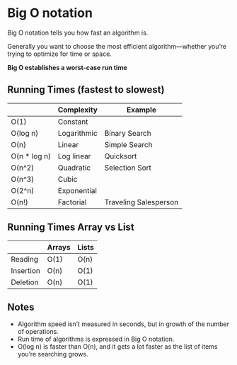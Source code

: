 # Big O notation

Big O notation tells you how fast an algorithm is.

Generally you want to choose the most efficient algorithm—whether you’re trying to optimize for time or space.

**Big O establishes a worst-case run time**

## Running Times (fastest to slowest)

|              | Complexity  | Example               |
|--------------|-------------|-----------------------|
| O(1)         | Constant    |                       |
| O(log n)     | Logarithmic | Binary Search         |
| O(n)         | Linear      | Simple Search         |
| O(n * log n) | Log linear  | Quicksort             |
| O(n^2)       | Quadratic   | Selection Sort        |
| O(n^3)       | Cubic       |                       |
| O(2^n)       | Exponential |                       |
| O(n!)        | Factorial   | Traveling Salesperson |

## Running Times Array vs List

|              | Arrays  | Lists  |
|--------------|---------|--------|
| Reading      | O(1)    | O(n)   |
| Insertion    | O(n)    | O(1)   |
| Deletion     | O(n)    | O(1)   |

## Notes

- Algorithm speed isn’t measured in seconds, but in growth of the number of operations.
- Run time of algorithms is expressed in Big O notation.
- O(log n) is faster than O(n), and it gets a lot faster as the list of items you’re searching grows.
